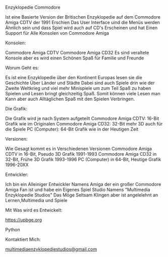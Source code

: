 Enzyklopedie Commodore

Ist eine Basierte Version der Britischen Enzyklopedie auf dem Commodore Amiga CDTV der 1991 Erschien
Das User Interface uind die Menüs werden Ähnlich sein und dass Spiel wird auch auf CD's Erscheinen und hat Einen Support für Alle Konsolen von Commodore Amiga

Konsolen:

Commodore Amiga CDTV
Commodore Amiga CD32
Es sind veraltete Konsole aber es wird einen Schönen Spaß für Familie und Freunde

Worum Geht es:

Es ist eine Enzyklopedie über den Kontinent Europas lesen sie die Geschichte Über Länder und Städte
Dabei sind auch Spiele drin wie der Zweite Weltkrieg und viel mehr Minispiele um zum Teil Spaß zu haben
Spielen und Lesen bringt gleichzeitig Spaß.
Somit können viele Lesen man Kann aber auch Alltäglichen Spaß mit den Spielen Verbringen.

Die Grafik:

Die Grafik wird je nach System aufgeteilt
Commodore Amiga CDTV: 16-Bit Grafik wie im Originalen
Commodore Amiga CD32: 32-Bit mehr 3D auch für die Spiele
PC (Computer): 64-Bit Grafik wie in der Heutigen Zeit

Versionen:

Wie Gesagt kommt es in Verschiedenen Versionen
Commodore Amiga CDTV in 16-Bit, Pseudo 3D Grafik 1991-1993
Commodore Amiga CD32 in 32-Bit, Frühe 3D Grafik 1993-1996
PC (Computer) in 64-Bit, Heutige Grafik 1996-20XX

Entwickler:

Ich bin ein Alleiniger Entwickler Namens Amiga der ein großer Commodore Amiga Fan ist und
habe ein Eigenes Spiel Studio Namens "Multimedia Enzyklopedie Studios"
Das Möge Seltsam Klingen aber ist angelelehnt an Lernen,Multimedia und Spiele

Mit Was wird es Entwickelt:

https://upbge.org

Python

Kontaktiert Mich:

multimediaenzyklopediestudios@gmail.com



